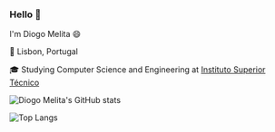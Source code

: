 ### Hello 👋
I'm Diogo Melita 😄

📌 Lisbon, Portugal

🎓 Studying Computer Science and Engineering at [Instituto Superior Técnico](https://tecnico.ulisboa.pt/pt/)

![Diogo Melita's GitHub stats](https://github-readme-stats.vercel.app/api?username=d-melita&show_icons=true&theme=react)

![Top Langs](https://github-readme-stats.vercel.app/api/top-langs/?username=d-melita&layout=compact&theme=dark)


<!--
**d-melita/D-Melita** is a ✨ _special_ ✨ repository because its `README.md` (this file) appears on your GitHub profile.

Here are some ideas to get you started:

- 🔭 I’m currently working on ...
- 🌱 I’m currently learning ...
- 👯 I’m looking to collaborate on ...
- 🤔 I’m looking for help with ...
- 💬 Ask me about ...
- 📫 How to reach me: ...
- 😄 Pronouns: ...
- ⚡ Fun fact: ...
-->
